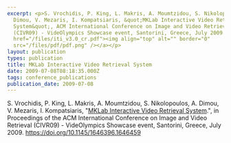 ```yaml
---
excerpt: <p>S. Vrochidis, P. King, L. Makris, A. Moumtzidou, S. Nikolopoulos, A.
  Dimou, V. Mezaris, I. Kompatsiaris, &quot;MKLab Interactive Video Retrieval
  System&quot;, ACM International Conference on Image and Video Retrieval
  (CIVR09) - VideOlympics Showcase event, Santorini, Greece, July 2009.<a
  href="/files/iti_v3.0_cr.pdf"><img align="top" alt="" border="0"
  src="/files/pdf/pdf.png" /></a></p>
layout: publication
types: publication
title: MKLab Interactive Video Retrieval System
date: 2009-07-08T08:18:35.000Z
tags: conference_publications
publication_date: 2009-07-08
---
```

S. Vrochidis, P. King, L. Makris, A. Moumtzidou, S. Nikolopoulos, A. Dimou, V. Mezaris, I. Kompatsiaris, "[MKLab Interactive Video Retrieval System](https://mklab.iti.gr/files/iti_v3.0_cr.pdf).", in Proceedings of the ACM International Conference on Image and Video Retrieval (CIVR09) - VideOlympics Showcase event, Santorini, Greece, July 2009. <https://doi.org/10.1145/1646396.1646459>